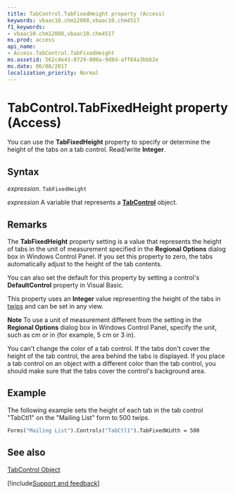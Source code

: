 ```yaml
---
title: TabControl.TabFixedHeight property (Access)
keywords: vbaac10.chm12088,vbaac10.chm4517
f1_keywords:
- vbaac10.chm12088,vbaac10.chm4517
ms.prod: access
api_name:
- Access.TabControl.TabFixedHeight
ms.assetid: 562c4e43-0729-000a-9d8d-aff64a3bbb2e
ms.date: 06/08/2017
localization_priority: Normal
---
```



# TabControl.TabFixedHeight property (Access)

You can use the  **TabFixedHeight** property to specify or determine the height of the tabs on a tab control. Read/write **Integer**.


## Syntax

_expression_. `TabFixedHeight`

_expression_ A variable that represents a **[TabControl](Access.TabControl.md)** object.


## Remarks

The  **TabFixedHeight** property setting is a value that represents the height of tabs in the unit of measurement specified in the **Regional Options** dialog box in Windows Control Panel. If you set this property to zero, the tabs automatically adjust to the height of the tab contents.

You can also set the default for this property by setting a control's  **DefaultControl** property in Visual Basic.

This property uses an  **Integer** value representing the height of the tabs in [twips](../language/glossary/vbe-glossary.md#twip) and can be set in any view.


 **Note**  To use a unit of measurement different from the setting in the  **Regional Options** dialog box in Windows Control Panel, specify the unit, such as cm or in (for example, 5 cm or 3 in).

You can't change the color of a tab control. If the tabs don't cover the height of the tab control, the area behind the tabs is displayed. If you place a tab control on an object with a different color than the tab control, you should make sure that the tabs cover the control's background area.


## Example

The following example sets the height of each tab in the tab control "TabCtl1" on the "Mailing List" form to 500 twips.


```vb
Forms("Mailing List").Controls("TabCtl1").TabFixedWidth = 500
```


## See also


[TabControl Object](Access.TabControl.md)

[!include[Support and feedback](~/includes/feedback-boilerplate.md)]
